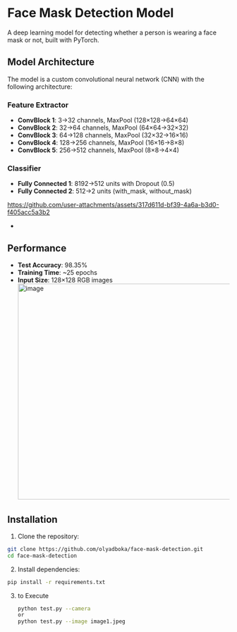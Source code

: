 # Face Mask Detection Model

A deep learning model for detecting whether a person is wearing a face mask or not, built with PyTorch.

## Model Architecture

The model is a custom convolutional neural network (CNN) with the following architecture:

### Feature Extractor

- **ConvBlock 1**: 3→32 channels, MaxPool (128×128→64×64)
- **ConvBlock 2**: 32→64 channels, MaxPool (64×64→32×32)
- **ConvBlock 3**: 64→128 channels, MaxPool (32×32→16×16)
- **ConvBlock 4**: 128→256 channels, MaxPool (16×16→8×8)
- **ConvBlock 5**: 256→512 channels, MaxPool (8×8→4×4)

### Classifier

- **Fully Connected 1**: 8192→512 units with Dropout (0.5)
- **Fully Connected 2**: 512→2 units (with_mask, without_mask)


https://github.com/user-attachments/assets/317d611d-bf39-4a6a-b3d0-f405acc5a3b2


- 

## Performance

- **Test Accuracy**: 98.35%
- **Training Time**: ~25 epochs
- **Input Size**: 128×128 RGB images
  <img width="1189" height="490" alt="image" src="https://github.com/user-attachments/assets/c5123fdf-4512-400d-b9fe-5f8e8e5925ae" />


## Installation

1. Clone the repository:

```bash
git clone https://github.com/olyadboka/face-mask-detection.git
cd face-mask-detection
```

2. Install dependencies:

```bash
pip install -r requirements.txt
```
3. to Execute

   ```bash
   python test.py --camera
   or
   python test.py --image image1.jpeg 
